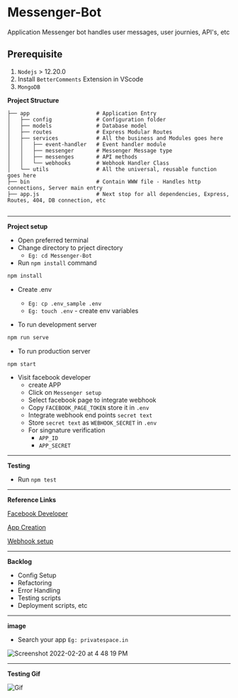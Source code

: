 # Messenger-Bot

Application Messenger bot handles user messages, user journies, API's, etc

## Prerequisite
1. `Nodejs` > 12.20.0
2. Install `BetterComments` Extension in VScode
3. `MongoDB`

**Project Structure**
```
├── app                     # Application Entry
│   ├── config              # Configuration folder
│   ├── models              # Database model
│   ├── routes              # Express Modular Routes
│   ├── services            # All the business and Modules goes here
│   │   ├── event-handler   # Event handler module
│   │   ├── messenger       # Messenger Message type
│   │   ├── messenges       # API methods
│   │   └── webhooks        # Webhook Handler Class
│   └── utils               # All the universal, reusable function goes here
├── bin                     # Contain WWW file - Handles http connections, Server main entry
├── app.js                  # Next stop for all dependencies, Express, Routes, 404, DB connection, etc                     


```

---

**Project setup**
- Open preferred terminal
- Change directory to prject directory
    - `Eg: cd Messenger-Bot`
- Run `npm install` command
```sh
npm install 
```
- Create .env
    - `Eg: cp .env_sample .env`
    - `Eg: touch .env` - create env variables

- To run development server
```sh
npm run serve
```
- To run production server
```sh
npm start
```
- Visit facebook developer
    - create APP
    - Click on `Messenger setup`
    - Select facebook page to integrate webhook
    - Copy `FACEBOOK_PAGE_TOKEN` store it in `.env`
    - Integrate webhook end points `secret text`
    - Store `secret text` as `WEBHOOK_SECRET` in `.env`
    - For singnature verification
        - `APP_ID`
        - `APP_SECRET`

---

**Testing**

- Run `npm test`
---
**Reference Links**

[Facebook Developer](https://developers.facebook.com/)

[App Creation](https://developers.facebook.com/docs/messenger-platform/getting-started/app-setup)

[Webhook setup](https://developers.facebook.com/docs/messenger-platform/getting-started/webhook-setup)



---
**Backlog**
- Config Setup
- Refactoring 
- Error Handling
- Testing scripts
- Deployment scripts, etc

---

**image**
- Search your app `Eg: privatespace.in`

![Screenshot 2022-02-20 at 4 48 19 PM](https://user-images.githubusercontent.com/51639105/154840282-5219f8e8-8540-450f-b258-1b33136ddf38.png)

---
**Testing Gif**

![Gif](https://user-images.githubusercontent.com/51639105/154840578-f2624d8e-6dd1-4845-9c3d-c193ffe210a2.gif)






